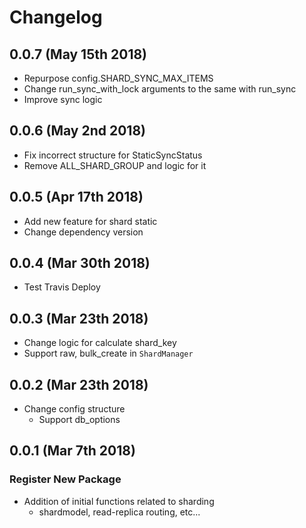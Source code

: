 Changelog
=========
0.0.7 (May 15th 2018)
-------------------
- Repurpose config.SHARD_SYNC_MAX_ITEMS
- Change run_sync_with_lock arguments to the same with run_sync
- Improve sync logic

0.0.6 (May 2nd 2018)
------------------
- Fix incorrect structure for StaticSyncStatus
- Remove ALL_SHARD_GROUP and logic for it

0.0.5 (Apr 17th 2018)
------------------
- Add new feature for shard static
- Change dependency version

0.0.4 (Mar 30th 2018)
------------------
- Test Travis Deploy

0.0.3 (Mar 23th 2018)
------------------
- Change logic for calculate shard_key
- Support raw, bulk_create in `ShardManager`

0.0.2 (Mar 23th 2018)
------------------
- Change config structure
  - Support db_options


0.0.1 (Mar 7th 2018)
------------------

### Register New Package
- Addition of initial functions related to sharding
    - shardmodel, read-replica routing, etc...
